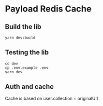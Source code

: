 # Payload Redis Cache

## Build the lib 
```
yarn dev:build
```

## Testing the lib

```
cd dev
cp .env.example .env
yarn dev
```

## Auth and cache

Cache is based on user.collection + originalUrl